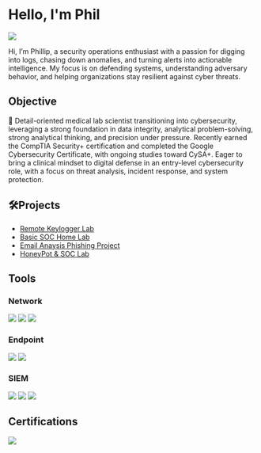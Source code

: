  # Hello, I'm Phil
<a href="https://linkedin.com"><img src="https://img.shields.io/badge/-LinkedIn-0072b1?&style=for-the-badge&logo=linkedin&logoColor=white" /></a>



Hi, I’m Phillip, a security operations enthusiast with a passion for digging into logs, chasing down anomalies, and turning alerts into actionable intelligence. My focus is on defending systems, understanding adversary behavior, and helping organizations stay resilient against cyber threats.

## Objective

🚀 Detail-oriented medical lab scientist transitioning into cybersecurity, leveraging a strong foundation in data integrity, analytical problem-solving, strong analytical thinking, and precision under pressure. Recently earned the CompTIA Security+ certification and completed the Google Cybersecurity Certificate, with ongoing studies toward CySA+. Eager to bring a clinical mindset to digital defense in an entry-level cybersecurity role, with a focus on threat analysis, incident response, and system protection.

## 🛠️Projects
- [Remote Keylogger Lab](https://github.com/PMW25/Python-Remote-Keylogger-)
- [Basic SOC Home Lab](https://github.com/PMW25/SOC-Home-Lab)
- [Email Anaysis Phishing Project](https://github.com/PMW25/Email-Analysis-Phishing-)
- [HoneyPot & SOC Lab](https://github.com/PMW25/HoneyPot-SIEM-Lab)


## Tools


### Network
<div>
    <img src="https://img.shields.io/badge/-Wireshark-1679A7?&style=for-the-badge&logo=Wireshark&logoColor=white" />
    <img src="https://img.shields.io/badge/-Suricata-EF3B2D?&style=for-the-badge&logo=Suricata&logoColor=white" />
    <img src="https://img.shields.io/badge/-Zeek-777BB4?&style=for-the-badge&logo=Zeek&logoColor=white" />
</div>

### Endpoint
<div>
    <img src="https://img.shields.io/badge/-Microsoft_Defender_for_Endpoint-00A4EF?&style=for-the-badge&logo=Microsoft&logoColor=white" />
    <img src="https://img.shields.io/badge/-Velociraptor-4B275F?&style=for-the-badge&logo=Velociraptor&logoColor=white" />
</div>

### SIEM
<div>
    <img src="https://img.shields.io/badge/-Microsoft_Sentinel-0078D4?&style=for-the-badge&logo=Microsoft&logoColor=white" />
    <img src="https://img.shields.io/badge/-Splunk-000000?&style=for-the-badge&logo=Splunk&logoColor=white" />
    <img src="https://img.shields.io/badge/-Elastic-005571?&style=for-the-badge&logo=Elastic&logoColor=white" />
</div>

## Certifications
<div>
<img src="https://img.shields.io/badge/-Security%2B-FF0000?&style=for-the-badge&logo=CompTIA&logoColor=white" />
</div>


 
  
